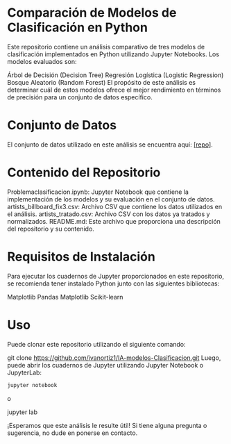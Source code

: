 # Comparación de Modelos de Clasificación en Python
Este repositorio contiene un análisis comparativo de tres modelos de clasificación implementados en Python utilizando Jupyter Notebooks. Los modelos evaluados son:

Árbol de Decisión (Decision Tree)
Regresión Logística (Logistic Regression)
Bosque Aleatorio (Random Forest)
El propósito de este análisis es determinar cuál de estos modelos ofrece el mejor rendimiento en términos de precisión para un conjunto de datos específico.

# Conjunto de Datos
El conjunto de datos utilizado en este análisis se encuentra aquí: [[repo]](https://github.com/jbagnato/machine-learning/blob/master/artists_billboard_fix3.csv).

# Contenido del Repositorio
Problemaclasificacion.ipynb: Jupyter Notebook que contiene la implementación de los modelos y su evaluación en el conjunto de datos.
artists_billboard_fix3.csv: Archivo CSV que contiene los datos utilizados en el análisis.
artists_tratado.csv: Archivo CSV con los datos ya tratados y normalizados.
README.md: Este archivo que proporciona una descripción del repositorio y su contenido.

# Requisitos de Instalación
Para ejecutar los cuadernos de Jupyter proporcionados en este repositorio, se recomienda tener instalado Python junto con las siguientes bibliotecas:

Matplotlib
Pandas
Matplotlib
Scikit-learn

# Uso
Puede clonar este repositorio utilizando el siguiente comando:

git clone https://github.com/ivanortiz1/IA-modelos-Clasificacion.git
Luego, puede abrir los cuadernos de Jupyter utilizando Jupyter Notebook o JupyterLab:

```bash
jupyter notebook
```
o

jupyter lab

¡Esperamos que este análisis le resulte útil! Si tiene alguna pregunta o sugerencia, no dude en ponerse en contacto.
